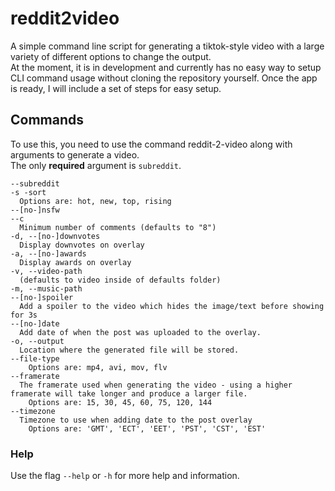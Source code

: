 # reddit2video
A simple command line script for generating a tiktok-style video with a large variety of different options to change the output. <br>
At the moment, it is in development and currently has no easy way to setup CLI command usage without cloning the repository yourself. Once the app is ready, I will include a set of steps for easy setup.

## Commands
To use this, you need to use the command reddit-2-video along with arguments to generate a video. <br>
The only **required** argument is `subreddit`.
<br>
```
--subreddit 
-s -sort 
  Options are: hot, new, top, rising
--[no-]nsfw
--c 
  Minimum number of comments (defaults to "8")
-d, --[no-]downvotes 
  Display downvotes on overlay
-a, --[no-]awards 
  Display awards on overlay
-v, --video-path 
  (defaults to video inside of defaults folder)
-m, --music-path        
--[no-]spoiler 
  Add a spoiler to the video which hides the image/text before showing for 3s
--[no-]date  
  Add date of when the post was uploaded to the overlay.
-o, --output 
  Location where the generated file will be stored.
--file-type 
    Options are: mp4, avi, mov, flv
--framerate 
  The framerate used when generating the video - using a higher framerate will take longer and produce a larger file. 
    Options are: 15, 30, 45, 60, 75, 120, 144
--timezone 
  Timezone to use when adding date to the post overlay 
    Options are: 'GMT', 'ECT', 'EET', 'PST', 'CST', 'EST'
```
### Help
Use the flag `--help` or `-h` for more help and information.
